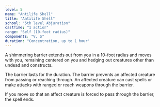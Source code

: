 ```yaml
---
level: 5
name: "Antilife Shell"
title: "Antilife Shell"
school: "5th level Abjuration"
castTime: "1 action"
range: "Self (10-foot radius)"
components: "V, S"
duration: "Concentration, up to 1 hour"
---
```


A shimmering barrier extends out from you in a 10-foot radius and moves with you, remaining centered on you and hedging out creatures other than undead and constructs.

The barrier lasts for the duration. The barrier prevents an affected creature from passing or reaching through. An affected creature can cast spells or make attacks with ranged or reach weapons through the barrier.

If you move so that an affect creature is forced to pass through the barrier, the spell ends.
